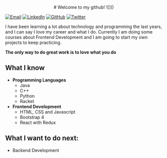 <p align="center">
# Welcome to my github!
![]()



<a href="mailto:melimusich@gmail.com" target="_blank"><img src="https://img.shields.io/badge/-Gmail-c14438?style=flat-square&logo=Gmail&logoColor=white" alt="Email"></a>
<a href="https://www.linkedin.com/in/melissa-gonz%C3%A1lez-nebrijo-436910191/" target="_blank"><img src="https://img.shields.io/badge/LinkedIn-%230077B5.svg?&style=flat-square&logo=linkedin&logoColor=white" alt="LinkedIn"></a>
<a href="https://github.com/Meliwi" target="_blank"><img src="https://img.shields.io/badge/-GitHub-181717?style=flat-square&logo=github" alt="GitHub"></a>
<a href="https://twitter.com/MelissaNebrijo" target="_blank"><img src="https://img.shields.io/badge/-Twitter-1ca0f1?style=flat-square&labelColor=1ca0f1&logo=twitter&logoColor=white" alt="Twitter"></a>


I have been learning a lot about technology and programming the last years, and I can say I love my career and what I do. Currently I am doing some courses about Frontend Development and I am going to start my own projects to keep practicing. 

**The only way to do great work is to love what you do** 

## What I know 
- **Programming Languages**
	- Java
	- C++
	- Python
	- Racket
- **Frontend Development**
	- HTML, CSS and Javascript
	- Bootstrap 4 
	- React with Redux 

## What I want to do next: 
- Backend Development 

</p>
